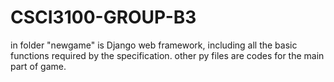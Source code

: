 # CSCI3100-GROUP-B3

in folder "newgame" is Django web framework, including all the basic functions required by the specification.
other py files are codes for the main part of game.
